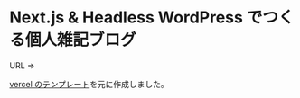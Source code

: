 # Next.js & Headless WordPress でつくる個人雑記ブログ

URL =>

[vercel のテンプレート](https://github.com/vercel/next.js/tree/canary/examples/cms-wordpress)を元に作成しました。
